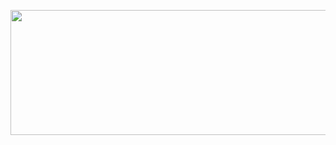 <p align="center">
  <img width="600" height="200" src="https://github.com/pinkglb/pinkglb/blob/main/Images/pixel-art-github.png">
</p>
